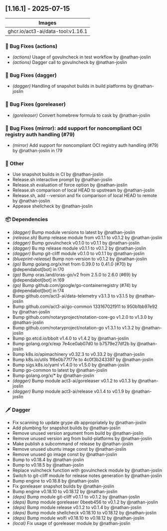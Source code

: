 ## [1.16.1] - 2025-07-15

| Images |
| ---------------------------------------------------- |
| ghcr.io/act3-ai/data-tool:v1.16.1 |

### 🐛 Bug Fixes (actions)

- *(actions)* Usage of govulncheck in test workflow by @nathan-joslin
- *(actions)* Dagger call to govulncheck by @nathan-joslin

### 🐛 Bug Fixes (dagger)

- *(dagger)* Handling of snapshot builds in build platforms by @nathan-joslin

### 🐛 Bug Fixes (goreleaser)

- *(goreleaser)* Convert homebrew formula to cask by @nathan-joslin

### 🐛 Bug Fixes (mirror): add support for noncompliant OCI registry auth handling (#79)

- *(mirror)* Add support for noncompliant OCI registry auth handling (#79) by @nathan-joslin in !79

### 💼 Other

- Use snapshot builds in CI by @nathan-joslin
- Release.sh interactive prompt by @nathan-joslin
- Release.sh evaluation of force option by @nathan-joslin
- Release.sh comparison of local HEAD to upstream by @nathan-joslin
- Release.sh, add --version and fix comparison of local HEAD to remote by @nathan-joslin
- Appease shellcheck by @nathan-joslin

### 📦 Dependencies

- *(dagger)* Bump module versions to latest by @nathan-joslin
- *(release.sh)* Bump release module from v0.1.1 to v0.1.2 by @nathan-joslin
- *(dagger)* Bump govulncheck v0.1.0 to v0.1.1 by @nathan-joslin
- *(dagger)* Bu mp release module v0.1.1 to v0.1.2 by @nathan-joslin
- *(dagger)* Bump git-cliff module v0.1.0 to v0.1.1 by @nathan-joslin
- *(blueprint-release)* Bump non-version to v0.1.2 by @nathan-joslin
- *(go)* Bump golang.org/x/net from 0.39.0 to 0.41.0 (#70) by @dependabot[bot] in !70
- *(go)* Bump oras.land/oras-go/v2 from 2.5.0 to 2.6.0 (#69) by @dependabot[bot] in !69
- *(go)* Bump github.com/google/go-containerregistry (#74) by @dependabot[bot] in !74
- Bump github.com/act3-ai/data-telemetry v3.1.3 to v3.1.5 by @nathan-joslin
- Bump github.com/act3-ai/go-common 13316702f911 to 950b1bb97e92 by @nathan-joslin
- Bump github.com/notaryproject/notation-core-go v1.2.0 to v1.3.0 by @nathan-joslin
- Bump github.com/notaryproject/notation-go v1.3.1 to v1.3.2 by @nathan-joslin
- Bump go.etcd.io/bbolt v1.4.0 to v1.4.2 by @nathan-joslin
- Bump golang.org/x/exp 7e4ce0ab07d0 to b7579e27df2b by @nathan-joslin
- Bump k8s.io/apimachinery v0.32.3 to v0.33.2 by @nathan-joslin
- Bump k8s.io/utils 1f6e0b77f77e to 4c0f3b243397 by @nathan-joslin
- Bump sigs.k8s.io/yaml v1.4.0 to v1.5.0 by @nathan-joslin
- Bump go-common to latest by @nathan-joslin
- Bump golang.org/x/* by @nathan-joslin
- *(dagger)* Bump module act3-ai/goreleaser v0.1.2 to v0.1.3 by @nathan-joslin
- *(dagger)* Bump module act3-ai/release v0.1.4 to v0.1.9 by @nathan-joslin

### 🗡️ Dagger

- Fix scanning to update grype db appropriately by @nathan-joslin
- Add plumbing for snapshot builds by @nathan-joslin
- Remove unused version argument from build by @nathan-joslin
- Remove unused version arg from build-platforms by @nathan-joslin
- Make publish a subcommand of release by @nathan-joslin
- Remove unused ubuntu image const by @nathan-joslin
- Remove unused go image const by @nathan-joslin
- Bump to v0.18.4 by @nathan-joslin
- Bump to v0.18.5 by @nathan-joslin
- Replace vulncheck function with govulncheck module by @nathan-joslin
- Switch to git-cliff module for release notes generation by @nathan-joslin
- Bump engine to v0.18.8 by @nathan-joslin
- Fix goreleaser snapshot builds by @nathan-joslin
- Bump engine v0.18.10 to v0.18.12 by @nathan-joslin
- *(deps)* Bump module git-cliff v0.1.1 to v0.1.2 by @nathan-joslin
- *(deps)* Bump module goreleaser 0beeb456 to v0.1.2 by @nathan-joslin
- *(deps)* Bump module release v0.1.2 to v0.1.4 by @nathan-joslin
- *(deps)* Bump module shellcheck v0.18.10 to v0.18.12 by @nathan-joslin
- *(deps)* Bump module wolfi v0.18.10 to v0.18.12 by @nathan-joslin
- *(local)* Fix usage of goreleaser module by @nathan-joslin

